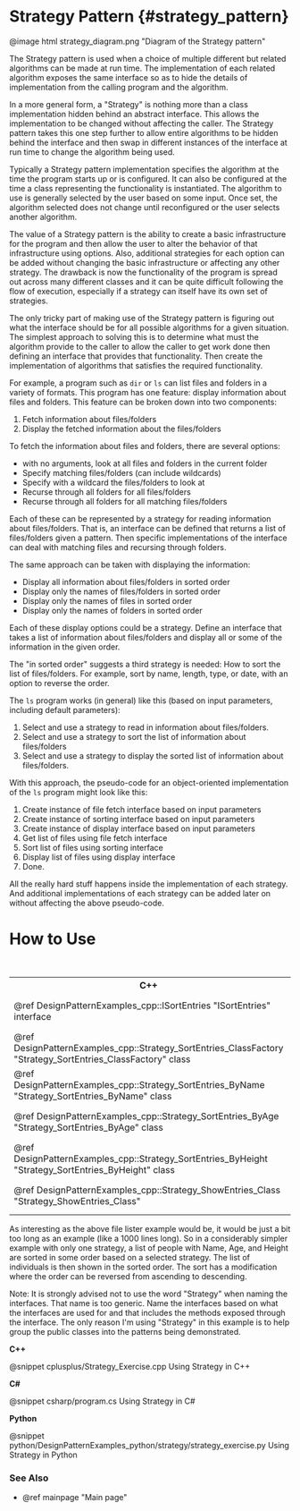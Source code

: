 # Strategy Pattern {#strategy_pattern}

@image html strategy_diagram.png "Diagram of the Strategy pattern"

The Strategy pattern is used when a choice of multiple different but
related algorithms can be made at run time.  The implementation of each
related algorithm exposes the same interface so as to hide the details of
implementation from the calling program and the algorithm.

In a more general form, a "Strategy" is nothing more than a class
implementation hidden behind an abstract interface.  This allows the
implementation to be changed without affecting the caller.  The Strategy
pattern takes this one step further to allow entire algorithms to be
hidden behind the interface and then swap in different instances of the
interface at run time to change the algorithm being used.

Typically a Strategy pattern implementation specifies the algorithm at the
time the program starts up or is configured.  It can also be configured at
the time a class representing the functionality is instantiated.  The
algorithm to use is generally selected by the user based on some input.
Once set, the algorithm selected does not change until reconfigured or the
user selects another algorithm.

The value of a Strategy pattern is the ability to create a basic
infrastructure for the program and then allow the user to alter the
behavior of that infrastructure using options.  Also, additional strategies
for each option can be added without changing the basic infrastructure or
affecting any other strategy.  The drawback is now the functionality of the
program is spread out across many different classes and it can be quite
difficult following the flow of execution, especially if a strategy can
itself have its own set of strategies.

The only tricky part of making use of the Strategy pattern is figuring out
what the interface should be for all possible algorithms for a given
situation.  The simplest approach to solving this is to determine what must
the algorithm provide to the caller to allow the caller to get work done
then defining an interface that provides that functionality.  Then create
the implementation of algorithms that satisfies the required functionality.

For example, a program such as `dir` or `ls` can list files and folders in a
variety of formats.  This program has one feature: display information
about files and folders.  This feature can be broken down into two
components:

1. Fetch information about files/folders
2. Display the fetched information about the files/folders

To fetch the information about files and folders, there are several
options:
  - with no arguments, look at all files and folders in the current folder
  - Specify matching files/folders (can include wildcards)
  - Specify with a wildcard the files/folders to look at
  - Recurse through all folders for all files/folders
  - Recurse through all folders for all matching files/folders

Each of these can be represented by a strategy for reading information
about files/folders.  That is, an interface can be defined that returns a
list of files/folders given a pattern.  Then specific implementations of
the interface can deal with matching files and recursing through folders.

The same approach can be taken with displaying the information:
  - Display all information about files/folders in sorted order
  - Display only the names of files/folders in sorted order
  - Display only the names of files in sorted order
  - Display only the names of folders in sorted order

Each of these display options could be a strategy.  Define an interface
that takes a list of information about files/folders and display all or
some of the information in the given order. 

The "in sorted order" suggests a third strategy is needed: How to sort the
list of files/folders.  For example, sort by name, length, type, or date, with
an option to reverse the order.

The `ls` program works (in general) like this (based on input parameters,
including default parameters):
  1. Select and use a strategy to read in information about files/folders.
  2. Select and use a strategy to sort the list of information about
     files/folders
  3. Select and use a strategy to display the sorted list of information
     about files/folders.

With this approach, the pseudo-code for an object-oriented implementation of
the `ls` program might look like this:
  1. Create instance of file fetch interface based on input parameters
  2. Create instance of sorting interface based on input parameters
  3. Create instance of display interface based on input parameters
  4. Get list of files using file fetch interface
  5. Sort list of files using sorting interface
  6. Display list of files using display interface
  7. Done.

All the really hard stuff happens inside the implementation of each
strategy.  And additional implementations of each strategy can be added
later on without affecting the above pseudo-code.

# How to Use

<table>
<caption>Links to the Strategy classes and interfaces</caption>
<tr>
  <th>C++
  <th>C#
  <th>Python
<tr>
  <td>@ref DesignPatternExamples_cpp::ISortEntries "ISortEntries" interface
  <td>@ref DesignPatternExamples_csharp.ISortEntries "ISortEntries" interface
  <td>@ref DesignPatternExamples_python.strategy.strategy_sortentries_class.Strategy_SortEntries_ClassFactory "Strategy_SortEntries_ClassFactory" interface
<tr>
  <td>@ref DesignPatternExamples_cpp::Strategy_SortEntries_ClassFactory "Strategy_SortEntries_ClassFactory" class
  <td>@ref DesignPatternExamples_csharp.ISortEntries "ISortEntries" interface
  <td>@ref DesignPatternExamples_python.strategy.strategy_sortentries_class.Strategy_SortEntries_ClassFactory "Strategy_SortEntries_ClassFactory" class
<tr>
  <td>@ref DesignPatternExamples_cpp::Strategy_SortEntries_ByName "Strategy_SortEntries_ByName" class
  <td>@ref DesignPatternExamples_csharp.Strategy_SortEntries_ByName "Strategy_SortEntries_ByName" class
  <td>@ref DesignPatternExamples_python.strategy.strategy_sortentries_class.Strategy_SortEntries_ByName "Strategy_SortEntries_ByName" class
<tr>
  <td>@ref DesignPatternExamples_cpp::Strategy_SortEntries_ByAge "Strategy_SortEntries_ByAge" class
  <td>@ref DesignPatternExamples_csharp.Strategy_SortEntries_ByAge "Strategy_SortEntries_ByAge" class
  <td>@ref DesignPatternExamples_python.strategy.strategy_sortentries_class.Strategy_SortEntries_ByAge "Strategy_SortEntries_ByAge" class
<tr>
  <td>@ref DesignPatternExamples_cpp::Strategy_SortEntries_ByHeight "Strategy_SortEntries_ByHeight" class
  <td>@ref DesignPatternExamples_csharp.Strategy_SortEntries_ByHeight "Strategy_SortEntries_ByHeight" class
  <td>@ref DesignPatternExamples_python.strategy.strategy_sortentries_class.Strategy_SortEntries_ByHeight "Strategy_SortEntries_ByHeight" class
<tr>
  <td>@ref DesignPatternExamples_cpp::Strategy_ShowEntries_Class "Strategy_ShowEntries_Class"
  <td>@ref DesignPatternExamples_csharp.Strategy_ShowEntries_Class "Strategy_ShowEntries_Class" class
  <td>@ref DesignPatternExamples_python.strategy.strategy_showentries_class.Strategy_ShowEntries_Class "Strategy_ShowEntries_Class" class
</table>

As interesting as the above file lister example would be, it would be just
a bit too long as an example (like a 1000 lines long).  So in a
considerably simpler example with only one strategy, a list of people with
Name, Age, and Height are sorted in some order based on a selected strategy.
The list of individuals is then shown in the sorted order.  The sort has a
modification where the order can be reversed from ascending to descending.

Note: It is strongly advised not to use the word "Strategy" when naming the
interfaces.  That name is too generic.  Name the interfaces based on what
the interfaces are used for and that includes the methods exposed through
the interface.  The only reason I'm using "Strategy" in this example is
to help group the public classes into the patterns being demonstrated.

__C++__

@snippet cplusplus/Strategy_Exercise.cpp Using Strategy in C++

__C#__

@snippet csharp/program.cs Using Strategy in C#

__Python__

@snippet python/DesignPatternExamples_python/strategy/strategy_exercise.py Using Strategy in Python

### See Also
- @ref mainpage "Main page"
